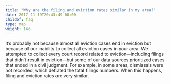 ```yaml
---
title: "Why are the filing and eviction rates similar in my area?"
date: 2017-11-19T20:43:49-08:00
childof: faq
type: map
weight: 146
---
```

It’s probably not because almost all eviction cases end in eviction but because of our inability to collect all eviction cases in your area. We attempted to collect every court record related to eviction—including filings that didn’t result in eviction—but some of our data sources prioritized cases that ended in a civil judgment. For example, in some areas, dismissals were not recorded, which deflated the total filings numbers. When this happens, filing and eviction rates are very similar.



